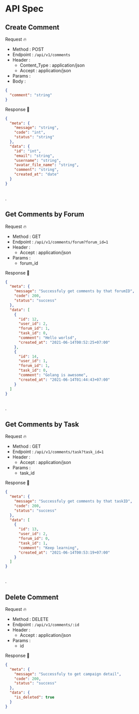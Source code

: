 # API Spec

## Create Comment

Request 🔥

- Method : POST
- Endpoint : `/api/v1/comments`
- Header :
  - Content_Type : application/json
  - Accept : application/json
- Params :
    <!-- - comment -->
- Body :

```json
{
  "comment": "string"
}
```

Response 🚀

```json
{
  "meta": {
    "message": "string",
    "code": "int",
    "status": "string"
  },
  "data": {
    "id": "int",
    "email": "string",
    "username": "string",
    "avatar_file_name": "string",
    "comment": "string",
    "created_at": "date"
  }
}
```

\
.

## Get Comments by Forum

Request 🔥

- Method : GET
- Endpoint : `/api/v1/comments/forum?forum_id=1`
- Header :
  - Accept : application/json
- Params :
  - forum_id
  
Response 🚀

```json
{
  "meta": {
    "message": "Successfuly get comments by that forumID",
    "code": 200,
    "status": "success"
  },
  "data": [
    {
      "id": 12,
      "user_id": 2,
      "forum_id": 1,
      "task_id": 0,
      "comment": "Hello worlsd",
      "created_at": "2021-06-14T00:52:25+07:00"
    },
    {
      "id": 14,
      "user_id": 1,
      "forum_id": 1,
      "task_id": 0,
      "comment": "Golang is awesome",
      "created_at": "2021-06-14T01:44:43+07:00"
    }
  ]
}
```

\
.

## Get Comments by Task

Request 🔥

- Method : GET
- Endpoint : `/api/v1/comments/task?task_id=1`
- Header :
  - Accept : application/json
- Params :
  - task_id

Response 🚀

```json
{
  "meta": {
    "message": "Successfuly get comments by that taskID",
    "code": 200,
    "status": "success"
  },
  "data": [
    {
      "id": 13,
      "user_id": 2,
      "forum_id": 0,
      "task_id": 1,
      "comment": "Keep learning",
      "created_at": "2021-06-14T00:53:19+07:00"
    }
  ]
}
```


\
.

## Delete Comment

Request 🔥

- Method : DELETE
- Endpoint : `/api/v1/comments/:id`
- Header :
  - Accept : application/json
- Params :
  - id

Response 🚀

```json
{
  "meta": {
    "message": "Successfuly to get campaign detail",
    "code": 200,
    "status": "success"
  },
  "data": {
    "is_deleted": true
  }
}
```
